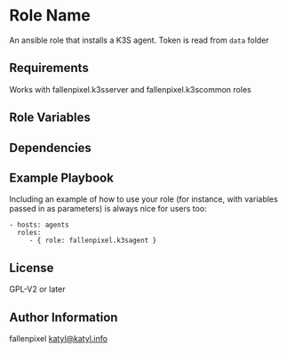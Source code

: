 Role Name
=========

An ansible role that installs a K3S agent. Token is read from `data` folder

Requirements
------------

Works with fallenpixel.k3sserver and fallenpixel.k3scommon roles

Role Variables
--------------

Dependencies
------------


Example Playbook
----------------

Including an example of how to use your role (for instance, with variables passed in as parameters) is always nice for users too:

    - hosts: agents
      roles:
         - { role: fallenpixel.k3sagent }

License
-------

GPL-V2 or later

Author Information
------------------

fallenpixel
katyl@katyl.info
